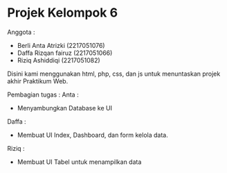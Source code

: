 # Projek Kelompok 6

Anggota :
- Berli Anta Atrizki (2217051076)
- Daffa Rizqan fairuz (2217051066)
- Riziq Ashiddiqi (2217051082)

Disini kami menggunakan html, php, css, dan js untuk menuntaskan projek akhir Praktikum Web.

Pembagian tugas :
Anta :
- Menyambungkan Database ke UI

Daffa : 
- Membuat UI Index, Dashboard, dan form kelola data.

Riziq :
- Membuat UI Tabel untuk menampilkan data